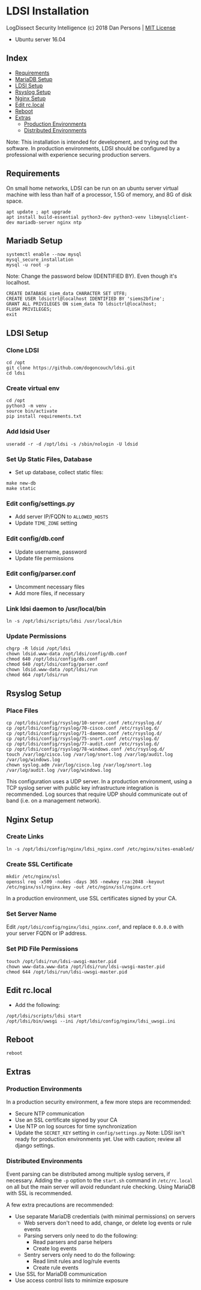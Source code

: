 # LDSI Installation
LogDissect Security Intelligence (c) 2018 Dan Persons | [MIT License](../LICENSE)

- Ubuntu server 16.04

## Index

- [Requirements](#requirements)
- [MariaDB Setup](#mariadb-setup)
- [LDSI Setup](#ldsi-setup)
- [Rsyslog Setup](#rsyslog-setup)
- [Nginx Setup](#nginx-setup)
- [Edit rc.local](#edit-rclocal)
- [Reboot](#reboot)
- [Extras](#extras)
  - [Production Environments](#production-environments)
  - [Distributed Environments](#distributed-environments)

Note: This installation is intended for development, and trying out the software. In production environments, LDSI should be configured by a professional with experience securing production servers.

## Requirements
On small home networks, LDSI can be run on an ubuntu server virtual machine with less than half of a processor, 1.5G of memory, and 8G of disk space.
```
apt update ; apt upgrade
apt install build-essential python3-dev python3-venv libmysqlclient-dev mariadb-server nginx ntp
```

## Mariadb Setup
```
systemctl enable --now mysql
mysql_secure_installation
mysql -u root -p
```
Note: Change the password below (IDENTIFIED BY). Even though it's localhost.
```
CREATE DATABASE siem_data CHARACTER SET UTF8;
CREATE USER ldsictrl@localhost IDENTIFIED BY 'siems2bfine';
GRANT ALL PRIVILEGES ON siem_data TO ldsictrl@localhost;
FLUSH PRIVILEGES;
exit
```

## LDSI Setup
### Clone LDSI
```
cd /opt
git clone https://github.com/dogoncouch/ldsi.git
cd ldsi
```

### Create virtual env
```
cd /opt
python3 -m venv .
source bin/activate
pip install requirements.txt
```

### Add ldsid User
```
useradd -r -d /opt/ldsi -s /sbin/nologin -U ldsid
```

### Set Up Static Files, Database
- Set up database, collect static files:
```
make new-db
make static
```

### Edit config/settings.py
- Add server IP/FQDN to `ALLOWED_HOSTS`
- Update `TIME_ZONE` setting

### Edit config/db.conf
- Update username, password
- Update file permissions

### Edit config/parser.conf
- Uncomment necessary files
- Add more files, if necessary

### Link ldsi daemon to /usr/local/bin
```
ln -s /opt/ldsi/scripts/ldsi /usr/local/bin
```

### Update Permissions
```
chgrp -R ldsid /opt/ldsi
chown ldsid.www-data /opt/ldsi/config/db.conf
chmod 640 /opt/ldsi/config/db.conf
chmod 640 /opt/ldsi/config/parser.conf
chown ldsid.www-data /opt/ldsi/run
chmod 664 /opt/ldsi/run
```

## Rsyslog Setup
### Place Files
```
cp /opt/ldsi/config/rsyslog/10-server.conf /etc/rsyslog.d/
cp /opt/ldsi/config/rsyslog/70-cisco.conf /etc/rsyslog.d/
cp /opt/ldsi/config/rsyslog/71-daemon.conf /etc/rsyslog.d/
cp /opt/ldsi/config/rsyslog/75-snort.conf /etc/rsyslog.d/
cp /opt/ldsi/config/rsyslog/77-audit.conf /etc/rsyslog.d/
cp /opt/ldsi/config/rsyslog/78-windows.conf /etc/rsyslog.d/
touch /var/log/cisco.log /var/log/snort.log /var/log/audit.log /var/log/windows.log
chown syslog.adm /var/log/cisco.log /var/log/snort.log /var/log/audit.log /var/log/windows.log
```
This configuration uses a UDP server. In a production environment, using a TCP syslog server with public key infrastructure integration is recommended. Log sources that require UDP should communicate out of band (i.e. on a management network).

## Nginx Setup
### Create Links
```
ln -s /opt/ldsi/config/nginx/ldsi_nginx.conf /etc/nginx/sites-enabled/
```

### Create SSL Certificate
```
mkdir /etc/nginx/ssl
openssl req -x509 -nodes -days 365 -newkey rsa:2048 -keyout /etc/nginx/ssl/nginx.key -out /etc/nginx/ssl/nginx.crt
```
In a production environment, use SSL certificates signed by your CA.

### Set Server Name
Edit `/opt/ldsi/config/nginx/ldsi_nginx.conf`, and replace `0.0.0.0` with your server FQDN or IP address.

### Set PID File Permissions
```
touch /opt/ldsi/run/ldsi-uwsgi-master.pid
chown www-data.www-data /opt/ldsi/run/ldsi-uwsgi-master.pid
chmod 644 /opt/ldsi/run/ldsi-uwsgi-master.pid
```

## Edit rc.local
- Add the following:
```
/opt/ldsi/scripts/ldsi start
/opt/ldsi/bin/uwsgi --ini /opt/ldsi/config/nginx/ldsi_uwsgi.ini
```

## Reboot
```
reboot
```

## Extras
### Production Environments
In a production security environment, a few more steps are recommended:
- Secure NTP communication
- Use an SSL certificate signed by your CA
- Use NTP on log sources for time synchronization
- Update the `SECRET_KEY` setting in `config/settings.py`
Note: LDSI isn't ready for production environments yet. Use with caution; review all django settings.

### Distributed Environments
Event parsing can be distributed among multiple syslog servers, if necessary. Adding the `-p` option to the `start.sh` command in `/etc/rc.local` on all but the main server will avoid redundant rule checking. Using MariaDB with SSL is recommended.

A few extra precautions are recommended:
- Use separate MariaDB credentials (with minimal permissions) on servers
  - Web servers don't need to add, change, or delete log events or rule events
  - Parsing servers only need to do the following:
    - Read parsers and parse helpers
    - Create log events
  - Sentry servers only need to do the following:
    - Read limit rules and log/rule events
    - Create rule events
- Use SSL for MariaDB communication
- Use access control lists to minimize exposure
